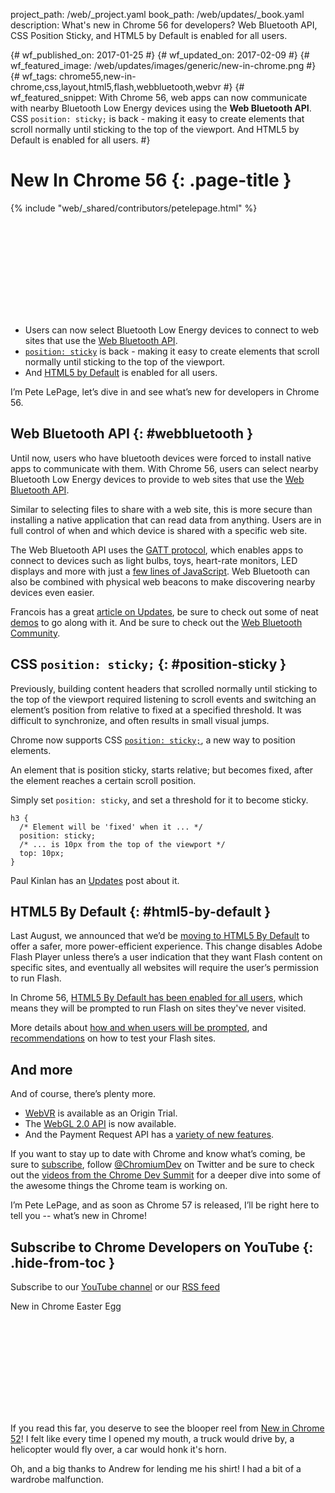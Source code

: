 project_path: /web/_project.yaml book_path: /web/updates/_book.yaml description: What's new in Chrome 56 for developers? Web Bluetooth API, CSS Position Sticky, and HTML5 by Default is enabled for all users.

{# wf_published_on: 2017-01-25 #} {# wf_updated_on: 2017-02-09 #} {# wf_featured_image: /web/updates/images/generic/new-in-chrome.png #} {# wf_tags: chrome55,new-in-chrome,css,layout,html5,flash,webbluetooth,webvr #} {# wf_featured_snippet: With Chrome 56, web apps can now communicate with nearby Bluetooth Low Energy devices using the **Web Bluetooth API**. CSS `position: sticky;` is back - making it easy to create elements that scroll normally until sticking to the top of the viewport. And HTML5 by Default is enabled for all users. #}

# New In Chrome 56 {: .page-title }

{% include "web/_shared/contributors/petelepage.html" %}

<div class="clearfix"></div>

<div class="video-wrapper">
  <iframe class="devsite-embedded-youtube-video" data-video-id="F4DfGVbvRpY"
          data-autohide="1" data-showinfo="0" frameborder="0" allowfullscreen>
  </iframe>
</div>

* Users can now select Bluetooth Low Energy devices to connect to web sites that use the [Web Bluetooth API](#webbluetooth).
* [`position: sticky`](#position-sticky) is back - making it easy to create elements that scroll normally until sticking to the top of the viewport.
* And [HTML5 by Default](#html5-by-default) is enabled for all users.

I’m Pete LePage, let’s dive in and see what’s new for developers in Chrome 56.

<div class="clearfix"></div>

## Web Bluetooth API {: #webbluetooth }

Until now, users who have bluetooth devices were forced to install native apps to communicate with them. With Chrome 56, users can select nearby Bluetooth Low Energy devices to provide to web sites that use the [Web Bluetooth API](//webbluetoothcg.github.io/web-bluetooth/).

Similar to selecting files to share with a web site, this is more secure than installing a native application that can read data from anything. Users are in full control of when and which device is shared with a specific web site.

The Web Bluetooth API uses the [GATT protocol](https://webbluetoothcg.github.io/web-bluetooth/), which enables apps to connect to devices such as light bulbs, toys, heart-rate monitors, LED displays and more with just a [few lines of JavaScript](https://googlechrome.github.io/samples/web-bluetooth/). Web Bluetooth can also be combined with physical web beacons to make discovering nearby devices even easier.

Francois has a great [article on Updates](/web/updates/2015/07/interact-with-ble-devices-on-the-web), be sure to check out some of neat [demos](https://github.com/WebBluetoothCG/demos) to go along with it. And be sure to check out the [Web Bluetooth Community](https://plus.google.com/communities/108953318610326025178).

## CSS `position: sticky;` {: #position-sticky }

Previously, building content headers that scrolled normally until sticking to the top of the viewport required listening to scroll events and switching an element’s position from relative to fixed at a specified threshold. It was difficult to synchronize, and often results in small visual jumps.

Chrome now supports CSS [`position: sticky;`](//developer.mozilla.org/en-US/docs/Web/CSS/position#Sticky_positioning), a new way to position elements.

An element that is position sticky, starts relative; but becomes fixed, after the element reaches a certain scroll position.

Simply set `position: sticky`, and set a threshold for it to become sticky.

    h3 {
      /* Element will be 'fixed' when it ... */
      position: sticky;
      /* ... is 10px from the top of the viewport */
      top: 10px;
    }
    

Paul Kinlan has an [Updates](/web/updates/2016/12/position-sticky) post about it.

## HTML5 By Default {: #html5-by-default }

Last August, we announced that we’d be [moving to HTML5 By Default](//blog.google/products/chrome/flash-and-chrome/) to offer a safer, more power-efficient experience. This change disables Adobe Flash Player unless there’s a user indication that they want Flash content on specific sites, and eventually all websites will require the user’s permission to run Flash.

In Chrome 56, [HTML5 By Default has been enabled for all users](//blog.chromium.org/2016/12/roll-out-plan-for-html5-by-default.html), which means they will be prompted to run Flash on sites they've never visited.

More details about [how and when users will be prompted](https://sites.google.com/a/chromium.org/dev/flash-roadmap#TOC-HTML5-By-Default-Target:-Chrome-55---Dec-2016-), and [recommendations](https://sites.google.com/a/chromium.org/dev/flash-roadmap#TOC-Developer-Recommendations) on how to test your Flash sites.

## And more

And of course, there’s plenty more.

* [WebVR](/web/fundamentals/vr/) is available as an Origin Trial.
* The [WebGL 2.0 API](//www.khronos.org/registry/webgl/specs/latest/2.0/) is now available.
* And the Payment Request API has a [variety of new features](https://docs.google.com/document/d/1I8ha1ySrPWhx80EB4CVPmThkD4ILFM017AfOA5gEFg4/preview).

If you want to stay up to date with Chrome and know what’s coming, be sure to [subscribe](https://goo.gl/6FP1a5), follow [@ChromiumDev](//twitter.com/chromiumdev) on Twitter and be sure to check out the [videos from the Chrome Dev Summit](https://www.youtube.com/playlist?list=PLNYkxOF6rcIBTs2KPy1E6tIYaWoFcG3uj) for a deeper dive into some of the awesome things the Chrome team is working on.

I’m Pete LePage, and as soon as Chrome 57 is released, I’ll be right here to tell you -- what’s new in Chrome!

## Subscribe to Chrome Developers on YouTube {: .hide-from-toc }

Subscribe to our [YouTube channel](https://goo.gl/6FP1a5) or our [RSS feed](/web/shows/rss.xml)

<link rel="alternate" type="application/rss+xml" title="Web Shows from Google Developers (RSS)" href="/web/shows/rss.xml" />

<link rel="alternate" type="application/atom+xml" title="Web Shows from Google Developers (ATOM)" href="/web/shows/atom.xml" />

<section class="expandable">
  <p class="showalways hide-from-toc">New in Chrome Easter Egg</p>
  <div class="video-wrapper">
    <iframe class="devsite-embedded-youtube-video" data-video-id="gYY8THAtWe8"
            data-autohide="1" data-showinfo="0" frameborder="0" allowfullscreen>
    </iframe>
  </div>
  <p>
    If you read this far, you deserve to see the blooper reel from
    <a href="//youtu.be/Pii-LaWOyuo">New in Chrome 52</a>! I felt like every
    time I opened my mouth, a truck would drive by, a helicopter would fly
    over, a car would honk it's horn.
  </p>
</section>

<div class="clearfix"></div>

Oh, and a big thanks to Andrew for lending me his shirt! I had a bit of a wardrobe malfunction.